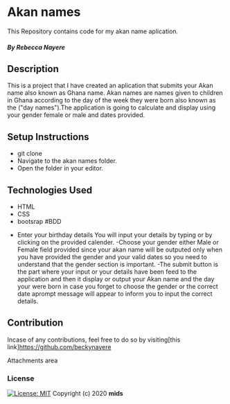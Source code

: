 # Akan names
This Repository contains code for my akan name aplication.
##### By Rebecca Nayere
## Description
This is a project that I have created an aplication that submits your Akan name also known as Ghana name. Akan names are names given to children in Ghana according to the day of the week they were born also known as the ("day names").The application is going to calculate and display using your gender female or male and dates provided.
               
## Setup Instructions
* git clone 
* Navigate to the akan names folder.
* Open the folder in your editor.
## Technologies Used
* HTML
* CSS
* bootsrap
#BDD
- Enter your birthday details
 You will input your details by typing or by clicking on the provided calender.
 -Choose your gender either Male or Female field provided since your akan name will be outputed only when you have provided the gender and your valid dates so you need to understand that the gender section is important.
 -The submit button is the part where your input or your details have been feed to the application and then it display or output your Akan name and the day your were born in case you forget to choose the gender or the correct date aprompt message will appear to inform you to input the correct details.
## Contribution
Incase of any contributions, feel free to do so by visiting[this link]https://github.com/beckynayere
 

Attachments area

### License
[![License: MIT](https://img.shields.io/badge/License-MIT-yellow.svg)](https://opensource.org/licenses/MIT)
Copyright (c) 2020 **mids**